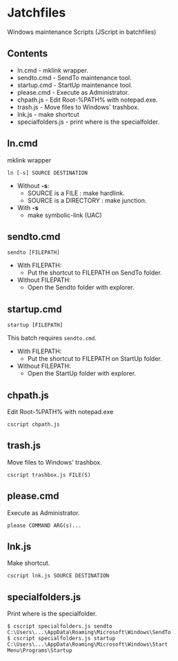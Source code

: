 Jatchfiles
===========

Windows maintenance Scripts (JScript in batchfiles)

Contents
--------

- ln.cmd - mklink wrapper.
- sendto.cmd - SendTo maintenance tool.
- startup.cmd - StartUp maintenance tool.
- please.cmd - Execute as Administrator.
- chpath.js - Edit Root-%PATH% with notepad.exe.
- trash.js - Move files to Windows' trashbox.
- lnk.js - make shortcut
- specialfolders.js - print where is the specialfolder.

ln.cmd
-------

mklink wrapper

```
ln [-s] SOURCE DESTINATION
```

- Without **-s**:
    - SOURCE is a FILE : make hardlink.
    - SOURCE is a DIRECTORY : make junction.
- With **-s**
    - make symbolic-link (UAC)

sendto.cmd
----------

```
sendto [FILEPATH]
```

- With FILEPATH:
    - Put the shortcut to FILEPATH on SendTo folder.
- Without FILEPATH:
    - Open the Sendto folder with explorer.

startup.cmd
-----------

```
startup [FILEPATH]
```

This batch requires `sendto.cmd`.

- With FILEPATH:
    - Put the shortcut to FILEPATH on StartUp folder.
- Without FILEPATH:
    - Open the StartUp folder with explorer.

chpath.js
---------

Edit Root-%PATH% with notepad.exe

```
cscript chpath.js
```

trash.js
---------

Move files to Windows' trashbox.

```
cscript trashbox.js FILE(S)
```

please.cmd
----------

Execute as Administrator.

```
please COMMAND ARG(s)...
```

lnk.js
-------

Make shortcut.

```
cscript lnk.js SOURCE DESTINATION
```

specialfolders.js
-----------------

Print where is the specialfolder.

```
$ cscript specialfolders.js sendto
C:\Users\...\AppData\Roaming\Microsoft\Windows\SendTo
$ cscript specialfolders.js startup
C:\Users\...\AppData\Roaming\Microsoft\Windows\Start Menu\Programs\Startup
```
